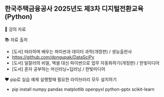 ## 한국주택금융공사 2025년도 제3차 디지털전환교육(Python)

:open_book: 강의 자료


:books: 자료 출처 
- [도서] 따라하며 배우는 파이썬과 데이터 과학(개정판) / 생능출판사
- https://github.com/dongupak/DataSciPy
- [도서] 일잘러의 비밀, 엑셀 대신 파이썬으로 업무 자동화하기(개정판) / 한빛미디어
- [도서] 혼자 공부하는 머신러닝+딥러닝 / 한빛미디어

:heart: pip로 실습 예제 실행할때 필요한 라이브러리 모두 설치하기
- pip install numpy pandas matplotlib openpyxl python-pptx scikit-learn
